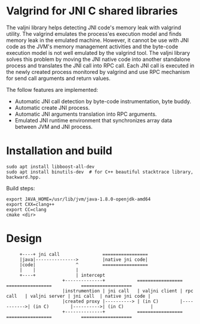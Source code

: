 
Valgrind for JNI C shared libraries
===================================

The valjni library helps detecting JNI code's memory leak with valgrind utility. The valgrind emulates the process'es execution model and finds memory leak in the emulated machine. However, it cannot be use with JNI code as the JVM's memory management activities and the byte-code execution model is not well emulated by the valgrind tool. The valjni library solves this problem by moving the JNI native code into another standalone process and translates the JNI call into RPC call. Each JNI call is executed in the newly created process monitored by valgrind and use RPC mechanism for send call arguments and return values.

The follow features are implemented:

- Automatic JNI call detection by byte-code instrumentation, byte buddy.
- Automatic create JNI process.
- Automatic JNI arguments translation into RPC arguments.
- Emulated JNI runtime environment that synchronizes array data between JVM and JNI process.


Installation and build
======================

    sudo apt install libboost-all-dev
    sudo apt install binutils-dev  # for C++ beautiful stacktrace library, backward.hpp.

Build steps:

    export JAVA_HOME=/usr/lib/jvm/java-1.8.0-openjdk-amd64
    export CXX=clang++
    export CC=clang
    cmake <dir>

Design
======

```
     +----+ jni call                =================
     |java|--------------->         |native jni code|
     |code|               ^         =================
     |    |               |
     +----+               | intercept
                     +--------------+            =================            =================           ===================
                     |instrumention | jni call   | valjni client | rpc call   | valjni server | jni call  | native jni code |
                     |created proxy |----------> | (in C)        |----------->| (in C)        |---------->| (in C)          |
                     +--------------+            =================            =================           ===================
```

